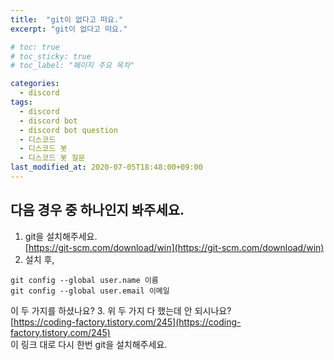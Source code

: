 ```yaml
---
title:  "git이 없다고 떠요."
excerpt: "git이 없다고 떠요."

# toc: true
# toc_sticky: true
# toc_label: "페이지 주요 목차"

categories:
  - discord
tags:
  - discord
  - discord bot
  - discord bot question
  - 디스코드
  - 디스코드 봇
  - 디스코드 봇 질문
last_modified_at: 2020-07-05T18:48:00+09:00
---
```


## 다음 경우 중 하나인지 봐주세요.

1. git을 설치해주세요.  
[https://git-scm.com/download/win](https://git-scm.com/download/win)
2. 설치 후,  
```
git config --global user.name 이름  
git config --global user.email 이메일  
```
이 두 가지를 하셨나요?
3. 위 두 가지 다 했는데 안 되시나요?  
[https://coding-factory.tistory.com/245](https://coding-factory.tistory.com/245)  
이 링크 대로 다시 한번 git을 설치해주세요.